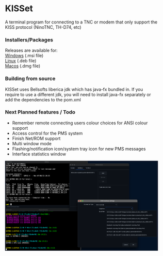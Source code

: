 # KISSet

A terminal program for connecting to a TNC or modem that only support the KISS protocol (NinoTNC, TH-D74, etc)

### Installers/Packages

Releases are available for:<br /><a href="https://github.com/piemmm/KISSet/releases/tag/windows-latest">Windows</a> (.msi file)
<br/><a href="https://github.com/piemmm/KISSet/releases/tag/ubuntu-latest">Linux</a> (.deb file)
<br/><a href="https://github.com/piemmm/KISSet/releases/tag/macos-latest">Macos</a> (.dmg file)


### Building from source

KISSet uses Bellsofts liberica jdk which has java-fx bundled in. If you require to use a different jdk, you will need to install java-fx separately or add the dependencies to the pom.xml


### Next Planned features / Todo

* Remember remote connecting users colour choices for ANSI colour support
* Access control for the PMS system
* Finish Net/ROM support
* Multi window mode
* Flashing/notification icon/system tray icon for new PMS messages
* Interface statistics window


![Picture of running node](./doc/screen2.png)

